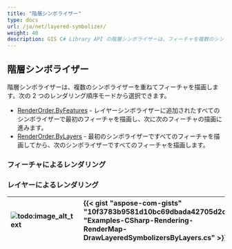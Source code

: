 ```yaml
---
title: "階層シンボライザー"
type: docs
url: /ja/net/layered-symbolizer/
weight: 40
description: GIS C# Library API の階層シンボライザーは、フィーチャを複数のシンボライザーを重ねて描画し、フィーチャまたはレイヤーに基づいてレンダリング順序モードを使用します。
---
```


## **階層シンボライザー**
階層シンボライザーは、複数のシンボライザーを重ねてフィーチャを描画します。次の 2 つのレンダリング順序モードから選択できます。

- [RenderOrder.ByFeatures](https://reference.aspose.com/gis/net/aspose.gis.rendering.symbolizers/renderingorder) - レイヤーシンボライザーに追加されたすべてのシンボライザーで最初のフィーチャを描画し、次に次のフィーチャの描画に進みます。
- [RenderOrder.ByLayers](https://reference.aspose.com/gis/net/aspose.gis.rendering.symbolizers/renderingorder) - 最初のシンボライザーですべてのフィーチャを描画してから、次のシンボライザーですべてのフィーチャを描画します。

### **フィーチャによるレンダリング**

### **レイヤーによるレンダリング**


|![todo:image_alt_text](layered-symbolizer_1.png)|{{< gist "aspose-com-gists" "10f3783b9581d10bc69dbada42705d2c" "Examples-CSharp-Rendering-RenderMap-DrawLayeredSymbolizersByLayers.cs" >}}|
| :- | :- |
